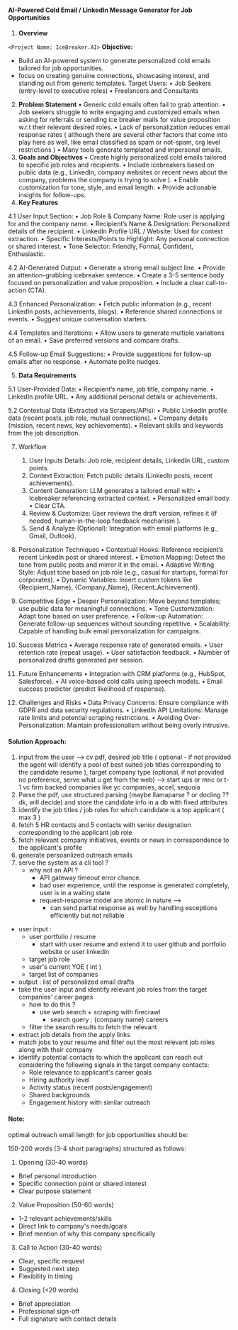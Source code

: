 #### AI-Powered Cold Email / LinkedIn Message Generator for Job Opportunities

1. **Overview**

`<Project Name: IceBreaker.AI>`
**Objective:**

- Build an AI-powered system to generate personalized cold emails tailored for job opportunities.
- focus on creating genuine connections, showcasing interest, and standing out from generic templates.
  Target Users:
  •	Job Seekers (entry-level to executive roles)
  •	Freelancers and Consultants

2. **Problem Statement**
   •	Generic cold emails often fail to grab attention.
   •	Job seekers struggle to write engaging and customized emails when asking for referrals or sending ice breaker mails for value proposition w.r.t their relevant desired roles.
   •	Lack of personalization reduces email response rates ( although there are several other factors that come into play here as well, like email classified as spam or not-spam, org level restrictions )
   •	Many tools generate templated and impersonal emails.
3. **Goals and Objectives**
   •	Create highly personalized cold emails tailored to specific job roles and recipients.
   •	Include icebreakers based on public data (e.g., LinkedIn, company websites or recent news about the company, problems the company is trying to solve ).
   •	Enable customization for tone, style, and email length.
   •	Provide actionable insights for follow-ups.
6. **Key Features**

4.1 User Input Section:
	•	Job Role & Company Name: Role user is applying for and the company name.
	•	Recipient’s Name & Designation: Personalized details of the recipient.
	•	LinkedIn Profile URL / Website: Used for context extraction.
	•	Specific Interests/Points to Highlight: Any personal connection or shared interest.
	•	Tone Selector: Friendly, Formal, Confident, Enthusiastic.

4.2 AI-Generated Output:
	•	Generate a strong email subject line.
	•	Provide an attention-grabbing icebreaker sentence.
	•	Create a 3-5 sentence body focused on personalization and value proposition.
	•	Include a clear call-to-action (CTA).

4.3 Enhanced Personalization:
	•	Fetch public information (e.g., recent LinkedIn posts, achievements, blogs).
	•	Reference shared connections or events.
	•	Suggest unique conversation starters.

4.4 Templates and Iterations:
	•	Allow users to generate multiple variations of an email.
	•	Save preferred versions and compare drafts.

4.5 Follow-up Email Suggestions:
	•	Provide suggestions for follow-up emails after no response.
	•	Automate polite nudges.

5. **Data Requirements**

5.1 User-Provided Data:
	•	Recipient’s name, job title, company name.
	•	LinkedIn profile URL.
	•	Any additional personal details or achievements.

5.2 Contextual Data (Extracted via Scrapers/APIs):
	•	Public LinkedIn profile data (recent posts, job role, mutual connections).
	•	Company details (mission, recent news, key achievements).
	•	Relevant skills and keywords from the job description.

7. Workflow

   1. User Inputs Details: Job role, recipient details, LinkedIn URL, custom points.
   2. Context Extraction: Fetch public details (LinkedIn posts, recent achievements).
   3. Content Generation: LLM generates a tailored email with:
      •	Icebreaker referencing extracted context.
      •	Personalized email body.
      •	Clear CTA.
   4. Review & Customize: User reviews the draft version, refines it (if needed, human-in-the-loop feedback mechanism ).
   5. Send & Analyze (Optional): Integration with email platforms (e.g., Gmail, Outlook).
8. Personalization Techniques
   •	Contextual Hooks: Reference recipient’s recent LinkedIn post or shared interest.
   •	Emotion Mapping: Detect the tone from public posts and mirror it in the email.
   •	Adaptive Writing Style: Adjust tone based on job role (e.g., casual for startups, formal for corporates).
   •	Dynamic Variables: Insert custom tokens like {Recipient_Name}, {Company_Name}, {Recent_Achievement}.
9. Competitive Edge
   •	Deeper Personalization: Move beyond templates; use public data for meaningful connections.
   •	Tone Customization: Adapt tone based on user preference.
   •	Follow-up Automation: Generate follow-up sequences without sounding repetitive.
   •	Scalability: Capable of handling bulk email personalization for campaigns.
10. Success Metrics
    •	Average response rate of generated emails.
    •	User retention rate (repeat usage).
    •	User satisfaction feedback.
    •	Number of personalized drafts generated per session.
11. Future Enhancements
    •	Integration with CRM platforms (e.g., HubSpot, Salesforce).
    •	AI voice-based cold calls using speech models.
    •	Email success predictor (predict likelihood of response).
12. Challenges and Risks
    •	Data Privacy Concerns: Ensure compliance with GDPR and data security regulations.
    •	LinkedIn API Limitations: Manage rate limits and potential scraping restrictions.
    •	Avoiding Over-Personalization: Maintain professionalism without being overly intrusive.

#### Solution Approach:

1. input from the user --> cv pdf, desired job title ( optional - if not provided the agent will identify a pool of best suited job titles corresponding to the candidate resume ), target company type (optional, if not provided no preference, serve what u get from the web) --> start ups or mnc or t-1 vc firm backed companies like yc companies, accel, sequoia
2. Parse the pdf, use structured parsing (maybe llamaparse ? or docling ?? dk, will decide) and store the candidate info in a db with fixed attributes
3. identify the job titles / job roles for which candidate is a top applicant ( max 3 )
4. fetch 5 HR contacts and 5 contacts with senior designation corresponding to the applicant job role
5. fetch relevant company initiatives, events or news in correspondence to the applicant's profile
6. generate persoanlized outreach emails
7. serve the system as a cli tool ?
   * why not an API ?
     * API gateway timeout error chance.
     * bad user experience, until the response is generated completely, user is in a waiting state
     * request-response model are atomic in nature -->
       * can send partial response as well by handling esceptions efficiently but not reliable

- user input :
  - user portfolio / resume
    - start with user resume and extend it to user github and portfolio website or user linkedin
  - target job role
  - user's current YOE ( int )
  - target list of companies
- output : list of personalized email drafts
- take the user input and identify relevant job roles from the target companies' career pages
  - how to do this ?
    - use web search + scraping with firecrawl
      - search query : {company name} careers
  - filter the search results to fetch the relevant
- extract job details from the apply links
- match jobs to your resume and filter out the most relevant job roles along with their company
- identify potential contacts to which the applicant can reach out considering the following signals in the target company contacts:
  * Role relevance to applicant's career goals
  * Hiring authority level
  * Activity status (recent posts/engagement)
  * Shared backgrounds
  * Engagement history with similar outreach

#### Note:

optimal outreach email length for job opportunities should be:

150-200 words (3-4 short paragraphs) structured as follows:

1. Opening (30-40 words)

* Brief personal introduction
* Specific connection point or shared interest
* Clear purpose statement

2. Value Proposition (50-60 words)

* 1-2 relevant achievements/skills
* Direct link to company's needs/goals
* Brief mention of why this company specifically

3. Call to Action (30-40 words)

* Clear, specific request
* Suggested next step
* Flexibility in timing

4. Closing (<20 words)

* Brief appreciation
* Professional sign-off
* Full signature with contact details
